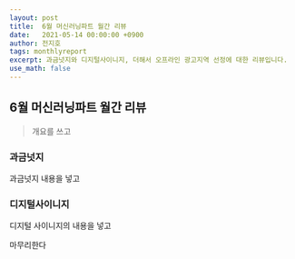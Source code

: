```yaml
---
layout: post
title:  6월 머신러닝파트 월간 리뷰
date:   2021-05-14 00:00:00 +0900
author: 전지호
tags: monthlyreport
excerpt: 과금넛지와 디지털사이니지, 더해서 오프라인 광고지역 선정에 대한 리뷰입니다.
use_math: false
---
```


## 6월 머신러닝파트 월간 리뷰

> 개요를 쓰고

### 과금넛지

과금넛지 내용을 넣고

### 디지털사이니지

디지털 사이니지의 내용을 넣고

마무리한다